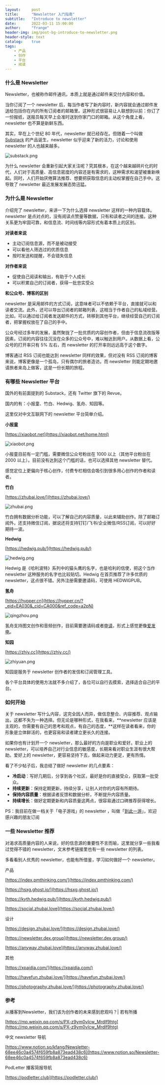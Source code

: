```yaml
---
layout:     post
title:      "Newsletter 入门指南"
subtitle:   "Introduce to newsletter"
date:       2022-03-11 15:00:00
author:     "frange"
header-img: img/post-bg-introduce-to-newsletter.png
header-style: text
catalog:    true
tags:
    - 产品
    - 创作
    - 平台
    - 阅读
---
```


### 什么是 Newsletter

Newsletter，也被称作邮件通讯，本质上就是通过邮件来交付内容和价值。

当你订阅了一个 newsletter 后，每当作者写了新内容时，新内容就会通过邮件发送给包括你在内的所有订阅者的邮箱里。这种形式很容易让人联想到以前：你订了一份报纸，送报员每天早上会准时送到你家门口的邮箱。从这个角度上看，newsletter 也不算是新鲜东西。

其实，早在上个世纪 80 年代，newsletter 就已经存在。但随着一个叫做 [Substack](https://substack.com) 的产品诞生，newsletter 似乎迎来了新的活力，讨论和使用 newsletter 的人也越来越多。

![substack.png](/img/introduce-to-newsletter/substack.png)

为什么 newsletter 会重新引起大家关注呢？究其根本，在这个越来越碎片化的时代，人们对于高质量、高信息密度的内容还是有需求的，这种需求和渴望被重新唤起。同时，人们开始厌倦算法推荐、想要把获取信息的主动权掌握在自己手中。这导致了 newsletter 最近发展发展态势迅猛。

### 为什么是 Newsletter

介绍完了 newsletter，来讲一下为什么选择 newsletter 这样的一种内容载体。newsletter 是点对点的，没有阅读点赞量等数据，只有和读者之间的连接。这种关系更为牢固可靠，和信息流、时间线等内容形式有着本质上的区别。

**对读者来说**

- 主动订阅信息源，而不是被动接受
- 可以看他人筛选过的优质信息
- 按时发送和提醒，不会错失信息

**对作者来说**

- 促使自己阅读和输出，有助于个人成长
- 可以积累自己的订阅者，获得一批忠实受众

**和公众号、博客的区别**

newsletter 是采用邮件的方式订阅，这意味者可以不依赖于平台，直接就可以和读者交流。此外，还可以导出订阅者的邮箱列表，这相当于作者自己的私域经营。比如，可以通过给订阅者发送邮件的方式，转移到其他平台，继续经营自己的订阅者，把掌握权放在了自己的手中。

公众号经过多年的发展，虽然聚拢了一批优质的内容创作者，但由于信息流改版等因素，订阅的内容往往沉没在众多的公众号中，难以触达到用户。从数据上看，公众号的打开率只有 5% 左右，而 newsletter 的打开率则远远高于这个数字。

博客通过 RSS 订阅也能达到 newsletter 同样的效果，但对没有 RSS 订阅的博客来说，博客更像是一个孤岛，只有偶尔的旅者造访。而 newsletter 则能定期地邀请旅者来岛上做客，这是一份长期的旅程。

### 有哪些 Newsletter 平台

国外的有前面提到的 Substack，还有 Twitter 旗下的 Revue。

国内的有：小报童、竹白、Hedwig、氢舟、知园等。

这里仅对中文互联网下的 newsletter 平台简单介绍。

**小报童**

[https://xiaobot.net](https://xiaobot.net/home.html)

![xiaobot.png](/img/introduce-to-newsletter/xiaobot.png)

小报童目前有一定门槛，需要微信公众号粉丝在 1000 以上（其他平台粉丝在 2000 以上）。目前没有达到这个门槛的话，也可以选择其他 newsletter 替代。

感觉定位上更偏向于核心创作，付费专栏相信会吸引到很多用心创作的作者和读者。

**竹白**

[https://zhubai.love/](https://zhubai.love/)

![zhubai.png](/img/introduce-to-newsletter/zhubai.png)

竹白拥有数据分析功能，可以了解自己的内容质量，以此来辅助创作。除了邮箱订阅外，还支持微信订阅，据说还将支持钉钉/飞书/企业微信/RSS订阅，可以好好期待一波。

**Hedwig**

[https://hedwig.pub/](https://hedwig.pub/)

![hedwig.png](/img/introduce-to-newsletter/hedwig.png)

Hedwig 是《哈利波特》系列中的猫头鹰的名字，也是哈利的信使，把这个当作 newsletter 这种服务的名字也比较贴切。Hedwig 在首页推荐了许多优质的 newsletter，这点很不错。另外注册需要邀请码，可使用 HEDWIGPUB。

**氢舟**

[https://hypper.cn](https://hypper.cn/?_eid=EA030&_cid=CA000&ref_code=a2pN)

![qingzhou.png](/img/introduce-to-newsletter/qingzhou.png)

氢舟支持图文创作和音频创作，目前需要邀请码或者[申请](https://hypper.cn/applyfor)，形式上感觉更像[爱发电](https://afdian.net)。

**知园**

[https://zhiy.cc](https://zhiy.cc/)

![zhiyuan.png](/img/introduce-to-newsletter/zhiyuan.png)

知园是服务于 newsletter 创作者的发信和订阅管理工具。

各个平台具体的使用方法就不多介绍了，各位可以自行去摸索，选择适合自己的平台。

### 如何开始

关于 newsletter 写什么内容，这完全因人而异，做信息整合、内容推荐、观点输出，这都不失为一种选择。但无论是哪种形式，在我看来，**newsletter 应该是主观的，你需要有自己的思考和观点，有自己的态度，**这样在读者看来，你的形象是立体鲜活的，也更容易和读者建立更长久的连接。

如果你也有计划开一个 newsletter，那么最好的方向是职业和爱好。职业上的 newsletter，可以培养自己对行业信息的敏感度，长期来看对职业生涯有很大帮助。爱好上的 newsletter，更容易坚持下去，做起来动力更足，更有热情。

看了不少帖子后，我总结了做好 newsletter 的几点要素：

- **冷启动**：写好几期后，分享到各个社区，最好是你的直接受众，获取第一批受众。
- **持续更新**：保持定期更新，持续分享，让别人对你的内容有所期待。
- **保持内容质量**：根据读者反馈和数据分析，不断提升内容质量。
- **持续增长**：做好定期更新和内容质量这两点，很容易通过口碑推荐获得增长。

PS：我目前在做一档关于「电子游戏」的 newsletter ，叫做「[到此一游](https://gamer.zhubai.love)」，欢迎感兴趣的朋友订阅

### 一些 Newsletter 推荐

对渴求高质量内容的人来说，好的信息源的重要性不言而喻，这里就分享一些我看过觉得不错的 newsletter，文末参考链接里也有一些 newsletter 的列表。

多看看别人优秀的 newsletter，也能有所借鉴，学习如何做好一个 newsletter。

产品

[https://index.pmthinking.com/](https://index.pmthinking.com/)

[https://hsxg.ghost.io/](https://hsxg.ghost.io/)

[https://kyth.hedwig.pub/](https://kyth.hedwig.pub/)

[https://social.zhubai.love](https://social.zhubai.love/)

设计

[https://design.zhubai.love/](https://design.zhubai.love/)

[https://newsletter.dex.group](https://newsletter.dex.group/)

[https://anyway.zhubai.love](https://anyway.zhubai.love/)

其他

[https://xpaidia.com/](https://xpaidia.com/)

[https://havefun.zhubai.love/](https://havefun.zhubai.love/)

[https://photography.zhubai.love/](https://photography.zhubai.love/)

### 参考

从播客到Newsletter，我们该为创作者的未来感到悲观吗？| 若有所播

[https://mp.weixin.qq.com/s/PX-z9ym0vIcw_Mrdlf9htg](https://mp.weixin.qq.com/s/PX-z9ym0vIcw_Mrdlf9htg)

中文 newsletter 导航

[https://www.notion.so/kfang/Newsletter-68ee46c0a4574f659fb8a873ead438c6](https://www.notion.so/Newsletter-68ee46c0a4574f659fb8a873ead438c6)

PodLetter 播客简报导航

[https://podletter.club](https://podletter.club/)